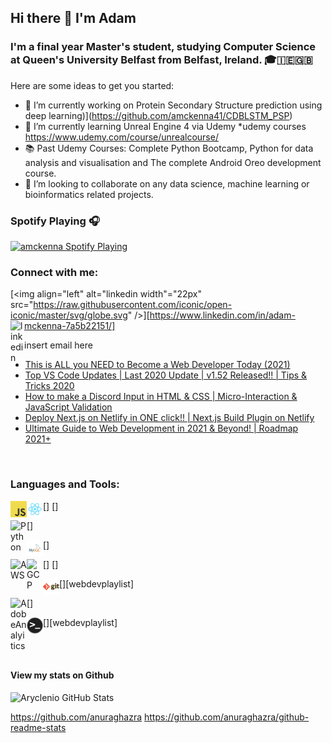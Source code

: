 ## Hi there 👋 I'm Adam



### I'm a final year Master's student, studying Computer Science at Queen's University Belfast from Belfast, Ireland. 🎓🇮🇪🇬🇧



Here are some ideas to get you started:

- 🔭 I’m currently working on Protein Secondary Structure prediction using deep learning)](https://github.com/amckenna41/CDBLSTM_PSP)
- 🌱 I’m currently learning Unreal Engine 4 via Udemy *udemy courses https://www.udemy.com/course/unrealcourse/
- 📚 Past Udemy Courses: Complete Python Bootcamp, Python for data analysis and visualisation and The complete Android Oreo development course.
- 👯 I’m looking to collaborate on any data science, machine learning or bioinformatics related projects. 

### Spotify Playing 🎧

[<img src="https://now-playing-codestackr.vercel.app/api/spotify-playing" alt="amckenna Spotify Playing" width="350" />](https://open.spotify.com/user/a9npRdzhR7uzv1aL3cKugw)


### Connect with me:

[<img align="left" alt="linkedin width"="22px" src="https://raw.githubusercontent.com/iconic/open-iconic/master/svg/globe.svg" />][https://www.linkedin.com/in/adam-mckenna-7a5b22151/]
[<img align="left" alt="linkedin" width="22px" src="https://cdn.jsdelivr.net/npm/simple-icons@v3/icons/linkedin.svg" />][linkedin]

insert email here


<!-- YOUTUBE:START -->
- [This is ALL you NEED to Become a Web Developer Today (2021)](https://www.youtube.com/watch?v=LTwFX-hitQo)
- [Top VS Code Updates | Last 2020 Update | v1.52 Released!! | Tips & Tricks 2020](https://www.youtube.com/watch?v=dgOu1Y9xl5k)
- [How to make a Discord Input in HTML & CSS | Micro-Interaction & JavaScript Validation](https://www.youtube.com/watch?v=3tG1jUQbuSI)
- [Deploy Next.js on Netlify in ONE click!! | Next.js Build Plugin on Netlify](https://www.youtube.com/watch?v=NhWCEdja9W4)
- [Ultimate Guide to Web Development in 2021 & Beyond! | Roadmap 2021+](https://www.youtube.com/watch?v=7k7ETzqOxn8)
<!-- YOUTUBE:END -->

<br> 

### Languages and Tools:


[<img align="left" alt="JavaScript" width="26px" src="https://raw.githubusercontent.com/github/explore/80688e429a7d4ef2fca1e82350fe8e3517d3494d/topics/javascript/javascript.png" />]
[<img align="left" alt="React" width="26px" src="https://raw.githubusercontent.com/github/explore/80688e429a7d4ef2fca1e82350fe8e3517d3494d/topics/react/react.png" />]

[<img align="left" alt="Python" width="26px" src="https://raw.githubusercontent.com/gilbarbara/logos/master/logos/python.svg" />]

[<img align="left" alt="MySQL" width="26px" src="https://raw.githubusercontent.com/github/explore/80688e429a7d4ef2fca1e82350fe8e3517d3494d/topics/mysql/mysql.png" />]

[<img align="left" alt="AWS" width="26px" src="https://raw.githubusercontent.com/gilbarbara/logos/master/logos/aws.svg" />]
[<img align="left" alt="GCP" width="26px" src="https://raw.githubusercontent.com/gilbarbara/logos/master/logos/google-cloud.svg" />]


[<img align="left" alt="Git" width="26px" src="https://raw.githubusercontent.com/github/explore/80688e429a7d4ef2fca1e82350fe8e3517d3494d/topics/git/git.png" />][webdevplaylist]

[<img align="left" alt="AdobeAnalyitics" width="26px" src="https://media.trustradius.com/product-logos/bS/I8/UO2UCI37TC30-180x180.PNG" />]

[<img align="left" alt="Terminal" width="26px" src="https://raw.githubusercontent.com/github/explore/80688e429a7d4ef2fca1e82350fe8e3517d3494d/topics/terminal/terminal.png" />][webdevplaylist]

<br />
<br />

#### View my stats on Github 
   
![Aryclenio GitHub Stats](https://github-readme-stats.vercel.app/api?username=amckenna41&show_icons=true)


[linkedin]: https://www.linkedin.com/in/adam-mckenna-7a5b22151/

https://github.com/anuraghazra
https://github.com/anuraghazra/github-readme-stats
